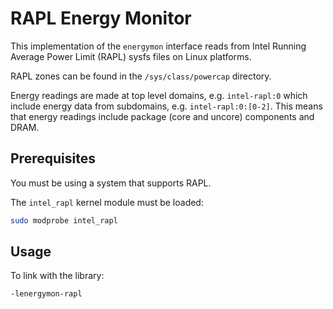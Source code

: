 # RAPL Energy Monitor

This implementation of the `energymon` interface reads from Intel Running
Average Power Limit (RAPL) sysfs files on Linux platforms.

RAPL zones can be found in the `/sys/class/powercap` directory.

Energy readings are made at top level domains, e.g. `intel-rapl:0` which
include energy data from subdomains, e.g. `intel-rapl:0:[0-2]`.
This means that energy readings include package (core and uncore) components
and DRAM.

## Prerequisites

You must be using a system that supports RAPL.

The `intel_rapl` kernel module must be loaded:

```sh
sudo modprobe intel_rapl
```

## Usage

To link with the library:

```
-lenergymon-rapl
```
